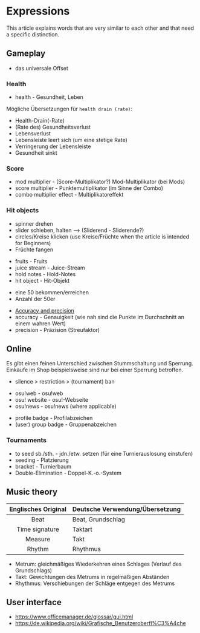 # Expressions

This article explains words that are very similar to each other and that need a specific distinction.

## Gameplay

- das universale Offset

### Health

- health - Gesundheit, Leben

Mögliche Übersetzungen für `health drain (rate)`:

- Health-Drain(-Rate)
- (Rate des) Gesundheitsverlust
- Lebensverlust
- Lebensleiste leert sich (um eine stetige Rate)
- Verringerung der Lebensleiste
- Gesundheit sinkt

### Score

- mod multiplier - (Score-Multiplikator?) Mod-Multiplikator (bei Mods)
- score multiplier - Punktemultiplikator (im Sinne der Combo)
- combo multiplier effect - Multiplikatoreffekt

### Hit objects

- spinner drehen
- slider schieben, halten --> (Sliderend - Sliderende?)
- circles/Kreise klicken (use Kreise/Früchte when the article is intended for Beginners)
- Früchte fangen

</b>

- fruits - Fruits
- juice stream - Juice-Stream
- hold notes - Hold-Notes
- hit object - Hit-Objekt

</b>

- eine 50 bekommen/erreichen
- Anzahl der 50er

</b>

- [Accuracy and precision](https://en.wikipedia.org/wiki/Accuracy_and_precision)
- accuracy - Genauigkeit (wie nah sind die Punkte im Durchschnitt an einem wahren Wert)
- precision - Präzision (Streufaktor)

## Online

Es gibt einen feinen Unterschied zwischen Stummschaltung und Sperrung. Einkäufe im Shop beispielsweise sind nur bei einer Sperrung betroffen.

- silence > restriction > (tournament) ban

</b>

- osu!web - osu!web
- osu! website - osu!-Webseite
- osu!news - osu!news (where applicable)

</b>

- profile badge - Profilabzeichen
- (user) group badge - Gruppenabzeichen

### Tournaments

- to seed sb./sth. - jdn./etw. setzen (für eine Turnierauslosung einstufen)
- seeding - Platzierung
- bracket - Turnierbaum
- Double-Elimination - Doppel-K.-o.-System

## Music theory

| Englisches Original | Deutsche Verwendung/Übersetzung |
| :-: | :-- |
| Beat | Beat, Grundschlag |
| Time signature | Taktart |
| Measure | Takt |
| Rhythm | Rhythmus |

- Metrum: gleichmäßiges Wiederkehren eines Schlages (Verlauf des Grundschlags)
- Takt: Gewichtungen des Metrums in regelmäßigen Abständen
- Rhythmus: Verschiebungen der Schläge entgegen des Metrums

## User interface

- https://www.officemanager.de/glossar/gui.html
- https://de.wikipedia.org/wiki/Grafische_Benutzeroberfl%C3%A4che
